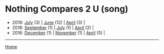 # Nothing Compares 2 U (song)

  * 2019: 
      [July](./nothing-compares-2-u-song-2019-07.md) (3) | 
      [June](./nothing-compares-2-u-song-2019-06.md) (12) | 
      [April](./nothing-compares-2-u-song-2019-04.md) (3) | 
  * 2018: 
      [September](./nothing-compares-2-u-song-2018-09.md) (1) | 
      [July](./nothing-compares-2-u-song-2018-07.md) (1) | 
      [April](./nothing-compares-2-u-song-2018-04.md) (2) | 
  * 2016: 
      [December](./nothing-compares-2-u-song-2016-12.md) (1) | 
      [November](./nothing-compares-2-u-song-2016-11.md) (1) | 
      [April](./nothing-compares-2-u-song-2016-04.md) (5) | 

----

[Home](../)
